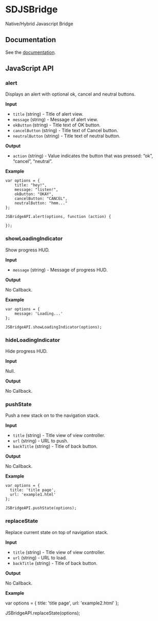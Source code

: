 SDJSBridge
==========

Native/Hybrid Javascript Bridge

## Documentation

See the [documentation](http://setdirection.github.io/SDJSBridge).

## JavaScript API

### alert

Displays an alert with optional ok, cancel and neutral buttons.

**Input**

- `title` (string) - Title of alert view.
- `message` (string) - Message of alert view.
- `okButton` (string) - Title text of OK button.
- `cancelButton` (string) - Title text of Cancel button.
- `neutralButton` (string) - Title text of neutral button.

**Output**

- `action` (string)  - Value indicates the button that was pressed: “ok”, “cancel”, “neutral”.

**Example**

```
var options = {
    title: "hey!",
    message: "listen!",
    okButton: "OKAY",
    cancelButton: "CANCEL",
    neutralButton: "hmm..."
};

JSBridgeAPI.alert(options, function (action) {

});
```

### showLoadingIndicator

Show progress HUD.

**Input**

- `message` (string) - Message of progress HUD.

**Output**

No Callback.

**Example**

```
var options = {
    message: 'Loading...'
};

JSBridgeAPI.showLoadingIndicator(options);
```

### hideLoadingIndicator

Hide progress HUD.

**Input**

Null.

**Output**

No Callback.

### pushState

Push a new stack on to the navigation stack.

**Input**

- `title` (string) - Title view of view controller.
- `url` (string) - URL to push.
- `backTitle` (string) - Title of back button.

**Output**

No Callback.

**Example**

```
var options = {
  title: 'title page',
  url: 'example1.html'
};

JSBridgeAPI.pushState(options);
```

### replaceState

Replace current state on top of navigation stack.

**Input**

- `title` (string) - Title view of view controller.
- `url` (string) - URL to load.
- `backTitle` (string) - Title of back button.

**Output**

No Callback.

**Example**

var options = {
  title: 'title page',
  url: 'example2.html'
};

JSBridgeAPI.replaceState(options);

